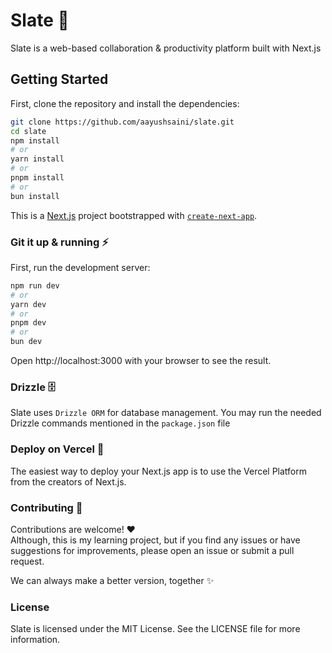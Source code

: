 # Slate 📝

Slate is a web-based collaboration & productivity platform built with Next.js

## Getting Started

First, clone the repository and install the dependencies:

```bash
git clone https://github.com/aayushsaini/slate.git
cd slate
npm install
# or
yarn install
# or
pnpm install
# or
bun install
```

This is a [Next.js](https://nextjs.org/) project bootstrapped with [`create-next-app`](https://github.com/vercel/next.js/tree/canary/packages/create-next-app).

### Git it up & running ⚡️

First, run the development server:

```bash
npm run dev
# or
yarn dev
# or
pnpm dev
# or
bun dev
```

Open http://localhost:3000 with your browser to see the result.

### Drizzle 🗄️

Slate uses `Drizzle ORM` for database management. You may run the needed Drizzle commands mentioned in the `package.json` file

### Deploy on Vercel 🚀

The easiest way to deploy your Next.js app is to use the Vercel Platform from the creators of Next.js.

### Contributing 🤝

Contributions are welcome! ❤️ <br/> Although, this is my learning project, but if you find any issues or have suggestions for improvements, please open an issue or submit a pull request.

We can always make a better version, together ✨

### License

Slate is licensed under the MIT License. See the LICENSE file for more information.

